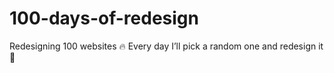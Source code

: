 # 100-days-of-redesign
Redesigning 100 websites 🔥 Every day I’ll pick a random one and redesign it 🎉
